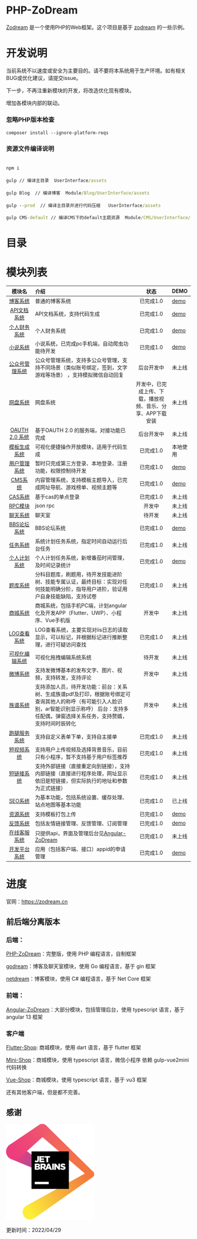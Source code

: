 # PHP-ZoDream

[Zodream](https://github.com/zodream/zodream) 是一个使用PHP的Web框架。这个项目是基于 [zodream](https://github.com/zodream/zodream) 的一些示例。

# 开发说明

当前系统不以速度或安全为主要目的。请不要将本系统用于生产环境。如有相关BUG或优化建议，请提交issue。

下一步，不再注重新模块的开发，将改造优化现有模块。

增加各模块内部的联动。


### 忽略PHP版本检查
```shell
composer install --ignore-platform-reqs
```

### 资源文件编译说明

```cmd

npm i

gulp // 编译主目录  UserInterface/assets

gulp Blog  // 编译博客  Module/Blog/UserInterface/assets

gulp --prod  // 编译主目录并进行代码压缩   UserInterface/assets

gulp CMS-default // 编译CMS下的default主题资源  Module/CMS/UserInterface/default/assets

```

# 目录


# 模块列表

|                                          模块名                                          | 介绍                                                                                         | 状态                                                           | DEMO                              |
|:-------------------------------------------------------------------------------------:| :------------------------------------------------------------------------------------------- | :------------------------------------------------------------: | :-------------------------------- |
|      [博客系统](https://github.com/zx648383079/PHP-ZoDream/tree/master/Module/Blog)       | 普通的博客系统                                                                               | 已完成1.0                                                      | [demo](https://zodream.cn/blog)    |
|   [API文档系统](https://github.com/zx648383079/PHP-ZoDream/tree/master/Module/Document)   | API文档系统，支持代码生成                                                                                 | 已完成1.0                                                      | [demo](https://zodream.cn/doc)                            |
|    [个人财务系统](https://github.com/zx648383079/PHP-ZoDream/tree/master/Module/Finance)    | 个人财务系统                                                                                 | 已完成1.0                                                      | [demo](https://zodream.cn/finance) |
|      [小说系统](https://github.com/zx648383079/PHP-ZoDream/tree/master/Module/Book)       | 小说系统，已完成pc手机端，自动爬虫功能待开发                                                 | 已完成1.0                                                      | [demo](https://zodream.cn/book)                            |
|    [公众号管理系统](https://github.com/zx648383079/PHP-ZoDream/tree/master/Module/WeChat)    | 公众号管理系统，支持多公众号管理，支持不同场景（类似账号绑定，签到，文字游戏等场景） ，支持模拟微信自动回复                                                           | 后台开发中                                                     | 未上线                            |
|      [网盘系统](https://github.com/zx648383079/PHP-ZoDream/tree/master/Module/Disk)       | 网盘系统                                                                                     | 开发中，已完成上传、下载，播放视频、音乐、分享、APP下载安装 | 未上线                            |
|   [OAUTH 2.0 系统](https://github.com/zodream/oauth)                    | 基于OAUTH 2.0 的服务端，对接功能已完成                                                       | 后台开发中                                                     | 未上线                            |
|  [模板生成系统](https://github.com/zodream/gzo)                        | 可视化便捷操作开放模块，适用于代码生成                                                       | 已完成1.0                                                      | 本地使用                          |
|     [用户管理系统](https://github.com/zx648383079/PHP-ZoDream/tree/master/Module/Auth)      | 暂时只完成第三方登录、本地登录、注册功能，权限控制待开发                                     | 已完成1.0                                                      | [demo](https://zodream.cn/auth)    |
|      [CMS系统](https://github.com/zx648383079/PHP-ZoDream/tree/master/Module/CMS)       | 内容管理系统，支持模板主题导入，已完成网址导航、游戏榜单、视频主题等                                                                                | 已完成1.0                                                         | [demo](https://zodream.cn/cms)                            |
|      [CAS系统](https://github.com/zx648383079/PHP-ZoDream/tree/master/Module/Cas)       | 基于cas的单点登录                                                                            | 已完成1.0                                                         | 未上线                            |
|      [RPC模块](https://github.com/zx648383079/PHP-ZoDream/tree/master/Module/RPC)       | json rpc                                                                            | 开发中                                                         | 未上线                            |
|      [聊天系统](https://github.com/zx648383079/PHP-ZoDream/tree/master/Module/Chat)       | 聊天室                                                                                       | 待开发                                                         | 未上线                            |
|    [BBS论坛系统](https://github.com/zx648383079/PHP-ZoDream/tree/master/Module/Forum)     | BBS论坛系统                                                                                  | 已完成1.0                                                         | [demo](https://zodream.cn/forum)                            |
|    [任务系统](https://github.com/zx648383079/PHP-ZoDream/tree/master/Module/Schedule)     | 系统计划任务系统，指定时间自动运行后台任务                                                                                | 已完成1.0                                                         | 未上线                            |
|     [个人计划系统](https://github.com/zx648383079/PHP-ZoDream/tree/master/Module/Task)      | 个人计划任务系统，新增番茄时间管理，及时间记录统计                                                                                 | 已完成1.0                                                         | [demo](https://zodream.cn/task)                           |
|      [题库系统](https://github.com/zx648383079/PHP-ZoDream/tree/master/Module/Exam)       | 分科目题库，刷题用，待开发技能进阶树、技能专属认证，最终目标：实现对任何技能明确分阶，指导用户进阶，验证用户自身技能缺陷，支持试卷               | 已完成1.0                                                         | 未上线                            |
|      [商城系统](https://github.com/zx648383079/PHP-ZoDream/tree/master/Module/Shop)       | 商城系统，包括手机PC端，计划angular化及开发APP（Flutter、UWP）、小程序、Vue手机版                                                                                   | 开发中                                                         | 未上线                            |
|   [LOG查看系统](https://github.com/zx648383079/PHP-ZoDream/tree/master/Module/LogView)    | LOG查看系统，主要实现对iis日志的读取显示，可以标记，并根据标记进行推断整理，进行可疑访问查找 | 已完成1.0                                                         | 未上线                            |
|   [可视化编辑系统](https://github.com/zx648383079/PHP-ZoDream/tree/master/Module/Template)   | 可视化拖拽编辑系统系统                                                                       | 待开发                                                         | 未上线                            |
|    [微博系统](https://github.com/zx648383079/PHP-ZoDream/tree/master/Module/MicroBlog)    | 支持发微博基本的发布文字、图片、视频，支持转发，支持评论                                                                       | 开发中                                                         | 未上线                            |
|     [族谱系统](https://github.com/zx648383079/PHP-ZoDream/tree/master/Module/Family)      | 支持添加人员，待开发功能：前台：关系树、生成族谱pdf及打印，根据账号绑定可查询其他人的称呼（有可能引入人脸识别，ar智能识别显示称呼）  后台：支持多任配偶，弹窗选择关系任务，支持赘婿，支持时间时辰转化                                                                       | 开发中                                                         | 未上线                            |
|    [跑腿服务系统](https://github.com/zx648383079/PHP-ZoDream/tree/master/Module/Legwork)    | 支持自定义表单下单，支持自主接单                                                                       | 已完成1.0                                                         | 未上线                            |
|     [短视频系统](https://github.com/zx648383079/PHP-ZoDream/tree/master/Module/Video)      | 支持用户上传视频及选择背景音乐，目前只有小程序，暂不支持基于用户标签推荐                                                                       | 已完成1.0                                                         | 未上线                            |
|     [短链接系统](https://github.com/zx648383079/PHP-ZoDream/tree/master/Module/Short)      | 支持外部链接（直接重定向到链接），支持内部链接（直接进行程序处理，网址显示依旧是短链接，但实际执行的地址和参数为正式链接）                                                                       | 已完成1.0                                                         | 未上线                            |
|      [SEO系统](https://github.com/zx648383079/PHP-ZoDream/tree/master/Module/SEO)       |   为基本功能，包括系统设置、缓存处理、站点地图等基本功能                                                                     | 已完成1.0                                                         | 已上线                            |
|  [资源系统](https://github.com/zx648383079/PHP-ZoDream/tree/master/Module/ResourceStore)  |  支持模板打包上传                                                                     | 已完成1.0                                                         | [demo](https://zodream.cn/demo)                        |
|     [反馈系统](https://github.com/zx648383079/PHP-ZoDream/tree/master/Module/Contact)     |  包括友情链接管理、反馈管理、订阅管理                                                                     | 已完成1.0                                                         | [demo](https://zodream.cn/)                        |
| [在线客服系统](https://github.com/zx648383079/PHP-ZoDream/tree/master/Module/OnlineService) |  只提供api，界面及管理后台见[Angular-ZoDream](https://github.com/zx648383079/Angular-ZoDream)                                                                     | 已完成1.0                                                         | 未上线                        |
| [开发平台系统](https://github.com/zx648383079/PHP-ZoDream/tree/master/Module/OpenPlatform)  |  应用（包括客户端、接口）appid的申请管理                                                                     | 已完成1.0                                                         | [demo](https://zodream.cn/)                        |


# 进度

官网：https://zodream.cn

## 前后端分离版本

### 后端：

[PHP-ZoDream](https://github.com/zx648383079/PHP-ZoDream)：完整版，使用 PHP 编程语言，自制框架

[godream](https://github.com/zx648383079/godream)：博客及聊天室模块，使用 Go 编程语言，基于 gin 框架

[netdream](https://github.com/zx648383079/netdream)：博客模块，使用 C# 编程语言，基于 Net Core 框架

### 前端：

[Angular-ZoDream](https://github.com/zx648383079/Angular-ZoDream)：大部分模块，包括管理后台，使用 typescript 语言，基于 angular 13 框架

### 客户端

[Flutter-Shop](https://github.com/zx648383079/Flutter-Shop): 商城模块，使用 dart 语言，基于 flutter 框架

[Mini-Shop](https://github.com/zx648383079/Mini-Shop)：商城模块，使用 typescript 语言，微信小程序 依赖 gulp-vue2mini 代码转换

[Vue-Shop](https://github.com/zx648383079/Mini-Shop)：商城模块，使用 typescript 语言，基于 vu3 框架

还有其他客户端，但是都不完善。


## 感谢

[![JetBrains](html/assets/images/jetbrains.svg)](https://www.jetbrains.com/?from=PHP-ZoDream)


更新时间：2022/04/29

